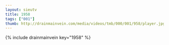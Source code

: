 ```yaml
--- 
layout: sieutv
title: 1958
tags: ["001"]
thumb: http://drainmainvein.com/media/videos/tmb/000/001/958/player.jpg
---
```

{% include drainmainvein key="1958" %} 
